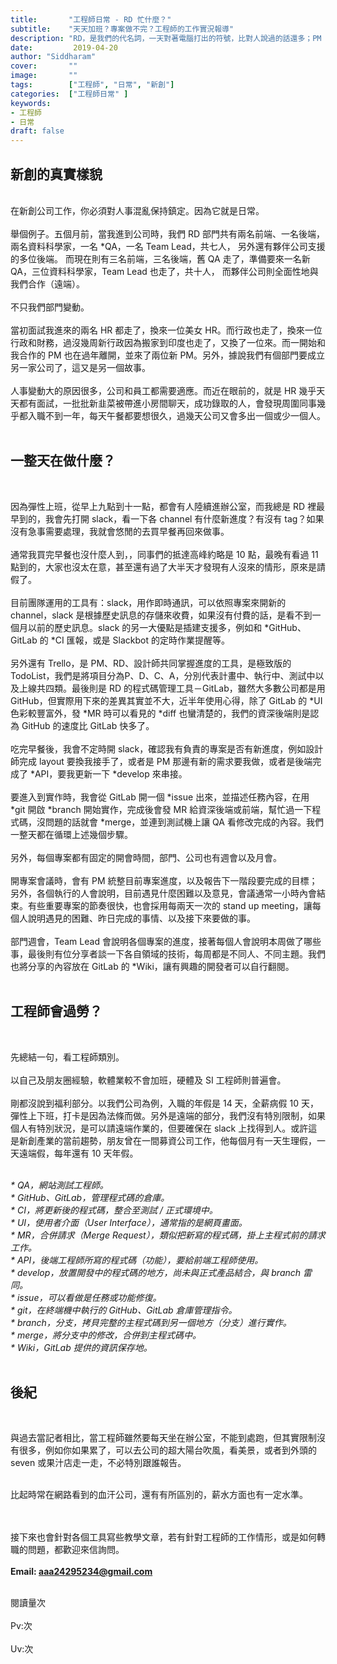 ```yaml
---
title:       "工程師日常 - RD 忙什麼？"
subtitle:    "天天加班？專案做不完？工程師的工作實況報導"
description: "RD，是我們的代名詞，一天對著電腦打出的符號，比對人說過的話還多；PM 總會用不同的話語問我們：「東西做完了嗎？」語氣仿佛在問客戶：「錢匯好了嗎？」一樣......"
date:         2019-04-20
author: "Siddharam"
cover:       ""
image:       ""
tags:        ["工程師", "日常", "新創"]
categories:  ["工程師日常" ]
keywords:
- 工程師
- 日常
draft: false
---
```



<article>

<h1>新創的真實樣貌</h1><br>
在新創公司工作，你必須對人事混亂保持鎮定。因為它就是日常。<br><br>
舉個例子。五個月前，當我進到公司時，我們 RD 部門共有兩名前端、一名後端，兩名資料科學家，一名 *QA，一名 Team Lead，共七人，
另外還有夥伴公司支援的多位後端。
而現在則有三名前端，三名後端，舊 QA 走了，準備要來一名新 QA，三位資料科學家，Team Lead 也走了，共十人，
而夥伴公司則全面性地與我們合作（遠端）。<br><br>
不只我們部門變動。<br><br>
當初面試我進來的兩名 HR 都走了，換來一位美女 HR。而行政也走了，換來一位行政和財務，過沒幾周新行政因為搬家到印度也走了，又換了一位來。而一開始和我合作的 PM 也在過年離開，並來了兩位新 PM。另外，據說我們有個部門要成立另一家公司了，這又是另一個故事。<br><br>
人事變動大的原因很多，公司和員工都需要適應。而近在眼前的，就是 HR 幾乎天天都有面試，一批批新韭菜被帶進小房間聊天，成功錄取的人，會發現周圍同事幾乎都入職不到一年，每天午餐都要想很久，過幾天公司又會多出一個或少一個人。
<br><br>

<h1>一整天在做什麼？</h1><br>

因為彈性上班，從早上九點到十一點，都會有人陸續進辦公室，而我總是 RD 裡最早到的，我會先打開 slack，看一下各 channel 有什麼新進度？有沒有 tag？如果沒有急事需要處理，我就會悠閒的去買早餐再回來做事。
<br><br>
通常我買完早餐也沒什麼人到，，同事們的抵達高峰約略是 10 點，最晚有看過 11 點到的，大家也沒太在意，甚至還有過了大半天才發現有人沒來的情形，原來是請假了。
<br><br>
目前團隊運用的工具有：slack，用作即時通訊，可以依照專案來開新的 channel，slack 是根據歷史訊息的存儲來收費，如果沒有付費的話，是看不到一個月以前的歷史訊息。slack 的另一大優點是插建支援多，例如和 *GitHub、GitLab 的 *CI 匯報，或是 Slackbot 的定時作業提醒等。
<br><br>
另外還有 Trello，是 PM、RD、設計師共同掌握進度的工具，是極致版的 TodoList，我們是將項目分為P、D、C、A，分別代表計畫中、執行中、測試中以及上線共四類。最後則是 RD 的程式碼管理工具－GitLab，雖然大多數公司都是用 GitHub，但實際用下來的差異其實並不大，近半年使用心得，除了 GitLab 的 *UI 色彩較豐富外，發 *MR 時可以看見的 *diff 也蠻清楚的，我們的資深後端則是認為 GitHub 的速度比 GitLab 快多了。
<br><br>
吃完早餐後，我會不定時開 slack，確認我有負責的專案是否有新進度，例如設計師完成 layout 要換我接手了，或者是 PM 那邊有新的需求要我做，或者是後端完成了 *API，要我更新一下 *develop 來串接。
<br><br>
要進入到實作時，我會從 GitLab 開一個 *issue 出來，並描述任務內容，在用 *git 開啟 *branch 開始實作，完成後會發 MR 給資深後端或前端，幫忙過一下程式碼，沒問題的話就會 *merge，並連到測試機上讓 QA 看修改完成的內容。我們一整天都在循環上述幾個步驟。
<br><br>
另外，每個專案都有固定的開會時間，部門、公司也有週會以及月會。
<br><br>
開專案會議時，會有 PM 統整目前專案進度，以及報告下一階段要完成的目標；另外，各個執行的人會說明，目前遇見什麼困難以及意見，會議通常一小時內會結束。有些重要專案的節奏很快，也會採用每兩天一次的 stand up meeting，讓每個人說明遇見的困難、昨日完成的事情、以及接下來要做的事。
<br><br>
部門週會，Team Lead 會說明各個專案的進度，接著每個人會說明本周做了哪些事，最後則有位分享者談一下各自領域的技術，每周都是不同人、不同主題。我們也將分享的內容放在 GitLab 的 *Wiki，讓有興趣的開發者可以自行翻閱。
<br><br>

<h1>工程師會過勞？</h1><br>

先總結一句，看工程師類別。
<br><br>
以自己及朋友圈經驗，軟體業較不會加班，硬體及 SI 工程師則普遍會。
<br><br>
剛都沒說到福利部分。以我們公司為例，入職的年假是 14 天，全薪病假 10 天，彈性上下班，打卡是因為法條而做。另外是遠端的部分，我們沒有特別限制，如果個人有特別狀況，是可以請遠端作業的，但要確保在 slack 上找得到人。或許這是新創產業的當前趨勢，朋友曾在一間募資公司工作，他每個月有一天生理假，一天遠端假，每年還有 10 天年假。
<br><br>

<i>* QA，網站測試工程師。</i><br>
<i>* GitHub、GitLab，管理程式碼的倉庫。</i><br>
<i>* CI，將更新後的程式碼，整合至測試 / 正式環境中。</i><br>
<i>* UI，使用者介面（User Interface），通常指的是網頁畫面。</i><br>
<i>* MR，合併請求（Merge Request），類似把新寫的程式碼，掛上主程式前的請求工作。</i><br>
<i>* API，後端工程師所寫的程式碼（功能），要給前端工程師使用。</i><br>
<i>* develop，放置開發中的程式碼的地方，尚未與正式產品結合，與 branch 雷同。</i><br>
<i>* issue，可以看做是任務或功能修復。</i><br>
<i>* git，在終端機中執行的 GitHub、GitLab 倉庫管理指令。</i><br>
<i>* branch，分支，拷貝完整的主程式碼到另一個地方（分支）進行實作。</i><br>
<i>* merge，將分支中的修改，合併到主程式碼中。</i><br>
<i>* Wiki，GitLab 提供的資訊保存地。</i><br><br>

<h1>後紀</h1><br>

與過去當記者相比，當工程師雖然要每天坐在辦公室，不能到處跑，但其實限制沒有很多，例如你如果累了，可以去公司的超大陽台吹風，看美景，或者到外頭的 seven 或果汁店走一走，不必特別跟誰報告。
<br><br>

比起時常在網路看到的血汗公司，還有有所區別的，薪水方面也有一定水準。



<br><br>
接下來也會針對各個工具寫些教學文章，若有針對工程師的工作情形，或是如何轉職的問題，都歡迎來信詢問。<br><br>
<b>Email: aaa24295234@gmail.com</b><br><br>


</article>

<div id="busuanzi_container_page_pv">
  閱讀量<span id="busuanzi_value_page_pv"></span>次
</div>
&nbsp;&nbsp;
<div id="busuanzi_container_site_pv">
  Pv:<span id="busuanzi_value_site_pv"></span>次
</div>
&nbsp;
<div id="busuanzi_container_site_uv">
  Uv:<span id="busuanzi_value_site_uv"></span>次
</span>
</div>

<script src="../../js/post.js"></script>